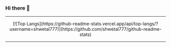 ### Hi there 👋
---
<p align=center>
[![Top Langs](https://github-readme-stats.vercel.app/api/top-langs/?username=shwetal777)](https://github.com/shwetal777/github-readme-stats)
</p>

---

<!--
**shwetal777/shwetal777** is a ✨ _special_ ✨ repository because its `README.md` (this file) appears on your GitHub profile.

Here are some ideas to get you started:

- 🔭 I’m currently working on ...
- 🌱 I’m currently learning ...
- 👯 I’m looking to collaborate on ...
- 🤔 I’m looking for help with ...
- 💬 Ask me about ...
- 📫 How to reach me: ...
- 😄 Pronouns: ...
- ⚡ Fun fact: ...
-->
